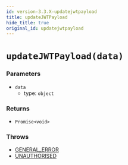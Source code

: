 ```yaml
---
id: version-3.3.X-updatejwtpayload
title: updateJWTPayload
hide_title: true
original_id: updatejwtpayload
---
```


# ``updateJWTPayload(data)``

### Parameters
- ``data``
  - type: ``object``

### Returns
- ``Promise<void>``

### Throws
- [GENERAL_ERROR](./../../errors/general_error)
- [UNAUTHORISED](./../errorhandler/unauthorised)
